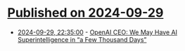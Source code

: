 # [Published on 2024-09-29](index.md)

* [2024-09-29, 22:35:00](https://soylentnews.org/article.pl?sid=24/09/28/1416217&from=rss) - [OpenAI CEO: We May Have AI Superintelligence in “a Few Thousand Days”](https://soylentnews.org/article.pl?sid=24/09/28/1416217&from=rss)
